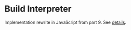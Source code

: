 # Build Interpreter

Implementation rewrite in JavaScript from part 9.
See [details](../../c/interpreter/README.md).

